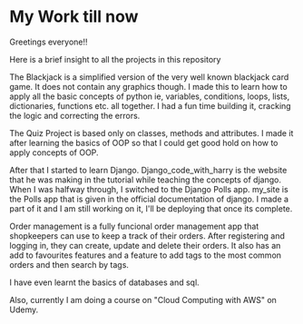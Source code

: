 # My Work till now

Greetings everyone!!

Here is a brief insight to all the projects in this repository

The Blackjack is a simplified version of the very well known blackjack card game. It does not contain any graphics though. I made this to learn how to apply all the basic concepts of python ie, variables, conditions, loops, lists, dictionaries, functions etc. all together. I had a fun time building it, cracking the logic and correcting the errors.

The Quiz Project is based only on classes, methods and attributes. I made it after learning the basics of OOP so that I could get good hold on how to apply concepts of OOP.

After that I started to learn Django. Django_code_with_harry is the website that he was making in the tutorial while teaching the concepts of django. When I was halfway through, I switched to the Django Polls app. my_site is the Polls app that is given in the official documentation of django. I made a part of it and I am still working on it, I'll be deploying that once its complete.

Order management is a fully funcional order management app that shopkeepers can use to keep a track of their orders. After registering and logging in, they can create, update and delete their orders. It also has an add to favourites features and a feature to add tags to the most common orders and then search by tags.

I have even learnt the basics of databases and sql.

Also, currently I am doing a course on "Cloud Computing with AWS" on Udemy.
